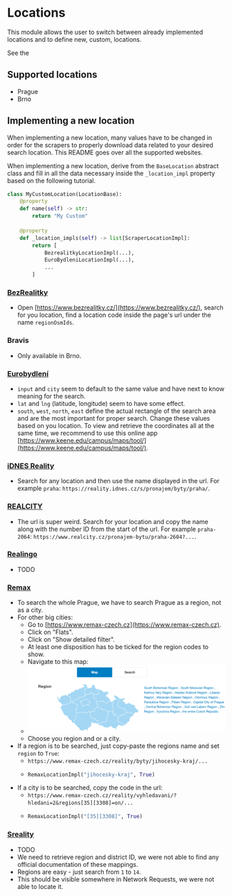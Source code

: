 # Locations

This module allows the user to switch between already implemented locations and to define new, custom, locations.

See the []()

## Supported locations

- Prague
- Brno

## Implementing a new location

When implementing a new location, many values have to be changed in order for the scrapers to properly download data related to your desired search location. This README goes over all the supported websites.

When implementing a new location, derive from the `BaseLocation` abstract class and fill in all the data necessary inside the `_location_impl` property based on the following tutorial.

```python
class MyCustomLocation(LocationBase):
    @property
    def name(self) -> str:
        return "My Custom"

    @property
    def _location_impls(self) -> list[ScraperLocationImpl]:
        return [
            BezrealitkyLocationImpl(...),
            EuroBydleniLocationImpl(...),
            ...
        ]
```

### [BezRealitky](scraper_location_impl/bezrealitky.py)

- Open [https://www.bezrealitky.cz/](https://www.bezrealitky.cz/), search for you location, find a location code inside the page's url under the name `regionOsmIds`.

### Bravis

- Only available in Brno.

### [Eurobydlení](scraper_location_impl/euro_bydleni.py)

- `input` and `city` seem to default to the same value and have next to know meaning for the search.
- `lat` and `lng` (latitude, longitude) seem to have some effect.
- `south`, `west`, `north`, `east` define the actual rectangle of the search area and are the most important for proper search. Change these values based on you location. To view and retrieve the coordinates all at the same time, we recommend to use this online app [https://www.keene.edu/campus/maps/tool/](https://www.keene.edu/campus/maps/tool/).

### [iDNES Reality](scraper_location_impl/idnes_reality.py)

- Search for any location and then use the name displayed in the url. For example `praha`: `https://reality.idnes.cz/s/pronajem/byty/praha/`.

### [REALCITY](scraper_location_impl/realcity.py)

- The url is super weird. Search for your location and copy the name along with the number ID from the start of the url. For example `praha-2064`: `https://www.realcity.cz/pronajem-bytu/praha-2604?...`.

### [Realingo](scraper_location_impl/realingo.py)

- TODO

### [Remax](scraper_location_impl/remax.py)

- To search the whole Prague, we have to search Prague as a region, not as a city.
- For other big cities:
  - Go to [https://www.remax-czech.cz](https://www.remax-czech.cz).
  - Click on "Flats".
  - Click on "Show detailed filter".
  - At least one disposition has to be ticked for the region codes to show.
  - Navigate to this map:
  - ![img.png](docs/remax-map.png)
  - Choose you region and or a city.
- If a region is to be searched, just copy-paste the regions name and set `region` to `True`:
  - `https://www.remax-czech.cz/reality/byty/jihocesky-kraj/...`
  - ```python
    RemaxLocationImpl("jihocesky-kraj", True)
    ```
- If a city is to be searched, copy the code in the url:
  - `https://www.remax-czech.cz/reality/vyhledavani/?hledani=2&regions[35][3308]=on/...`
  - ```python
    RemaxLocationImpl("[35][3308]", True)
    ```

### [Sreality](scraper_location_impl/sreality.py)

- TODO
- We need to retrieve region and district ID, we were not able to find any official documentation of these mappings.
- Regions are easy - just search from `1` to `14`.
- This should be visible somewhere in Network Requests, we were not able to locate it.

